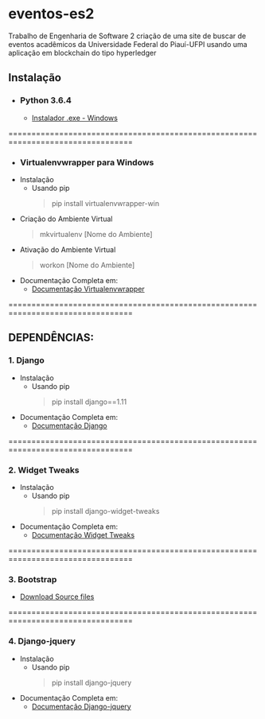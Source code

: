 # eventos-es2
Trabalho de Engenharia de Software 2 criação de uma site de buscar de eventos acadêmicos da Universidade Federal do Piauí-UFPI usando uma aplicação em blockchain do tipo hyperledger  

## Instalação
* ### Python 3.6.4
	* [Instalador .exe - Windows](https://www.python.org/ftp/python/3.6.4/python-3.6.4-amd64.exe)

=================================================================================
* ### Virtualenvwrapper para Windows
* Instalação
    * Usando pip
        >pip install virtualenvwrapper-win
* Criação do Ambiente Virtual 
	>mkvirtualenv [Nome do Ambiente]
* Ativação do Ambiente Virtual 
	>workon [Nome do Ambiente]
* Documentação Completa em:
	* [Documentação Virtualenvwrapper](https://pypi.python.org/pypi/virtualenvwrapper-win)

=================================================================================

## DEPENDÊNCIAS:

### 1. Django
* Instalação
    * Usando pip
        >pip install django==1.11
* Documentação Completa em:
	* [Documentação Django](https://docs.djangoproject.com/pt-br/1.11/)

=================================================================================

### 2. Widget Tweaks
* Instalação
    * Usando pip
        >pip install django-widget-tweaks
* Documentação Completa em:
	* [Documentação Widget Tweaks](https://pypi.python.org/pypi/django-widget-tweaks)

=================================================================================

### 3. Bootstrap
* [Download Source files](https://github.com/twbs/bootstrap/archive/v4.0.0.zip)

=================================================================================

### 4. Django-jquery
* Instalação
    * Usando pip
        >pip install django-jquery
* Documentação Completa em:
	* [Documentação Django-jquery](https://pypi.org/project/django-jquery)